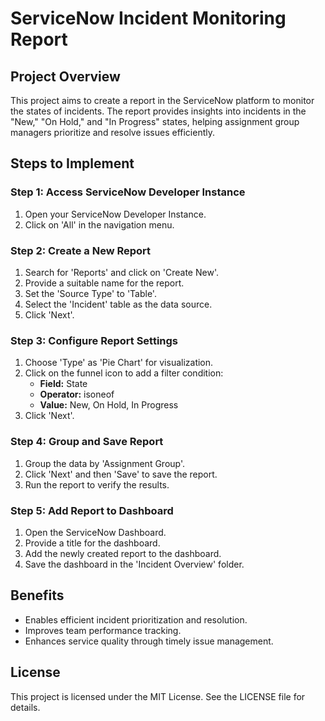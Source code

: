 
# ServiceNow Incident Monitoring Report

## Project Overview
This project aims to create a report in the ServiceNow platform to monitor the states of incidents. The report provides insights into incidents in the "New," "On Hold," and "In Progress" states, helping assignment group managers prioritize and resolve issues efficiently.

## Steps to Implement

### Step 1: Access ServiceNow Developer Instance
1. Open your ServiceNow Developer Instance.
2. Click on 'All' in the navigation menu.

### Step 2: Create a New Report
1. Search for 'Reports' and click on 'Create New'.
2. Provide a suitable name for the report.
3. Set the 'Source Type' to 'Table'.
4. Select the 'Incident' table as the data source.
5. Click 'Next'.

### Step 3: Configure Report Settings
1. Choose 'Type' as 'Pie Chart' for visualization.
2. Click on the funnel icon to add a filter condition:
   - **Field:** State
   - **Operator:** isoneof
   - **Value:** New, On Hold, In Progress
3. Click 'Next'.

### Step 4: Group and Save Report
1. Group the data by 'Assignment Group'.
2. Click 'Next' and then 'Save' to save the report.
3. Run the report to verify the results.

### Step 5: Add Report to Dashboard
1. Open the ServiceNow Dashboard.
2. Provide a title for the dashboard.
3. Add the newly created report to the dashboard.
4. Save the dashboard in the 'Incident Overview' folder.

## Benefits
- Enables efficient incident prioritization and resolution.
- Improves team performance tracking.
- Enhances service quality through timely issue management.

## License
This project is licensed under the MIT License. See the LICENSE file for details.
